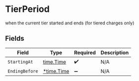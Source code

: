 # TierPeriod

when the current tier started and ends (for tiered charges only)


## Fields

| Field                                      | Type                                       | Required                                   | Description                                |
| ------------------------------------------ | ------------------------------------------ | ------------------------------------------ | ------------------------------------------ |
| `StartingAt`                               | [time.Time](https://pkg.go.dev/time#Time)  | :heavy_check_mark:                         | N/A                                        |
| `EndingBefore`                             | [*time.Time](https://pkg.go.dev/time#Time) | :heavy_minus_sign:                         | N/A                                        |